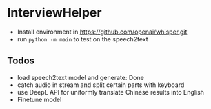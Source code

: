 # InterviewHelper
- Install environment in https://github.com/openai/whisper.git
- run `python -m main` to test on the speech2text

## Todos
- load speech2text model and generate: Done
- catch audio in stream and split certain parts with keyboard
- use DeepL API for uniformly translate Chinese results into English
- Finetune model